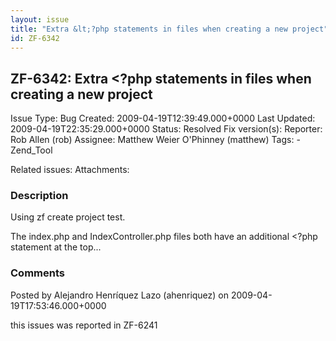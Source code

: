 ```yaml
---
layout: issue
title: "Extra &lt;?php statements in files when creating a new project"
id: ZF-6342
---
```


ZF-6342: Extra <?php statements in files when creating a new project
--------------------------------------------------------------------

 Issue Type: Bug Created: 2009-04-19T12:39:49.000+0000 Last Updated: 2009-04-19T22:35:29.000+0000 Status: Resolved Fix version(s): 
 Reporter:  Rob Allen (rob)  Assignee:  Matthew Weier O'Phinney (matthew)  Tags: - Zend\_Tool
 
 Related issues: 
 Attachments: 
### Description

Using zf create project test.

The index.php and IndexController.php files both have an additional <?php statement at the top...

 

 

### Comments

Posted by Alejandro Henríquez Lazo (ahenriquez) on 2009-04-19T17:53:46.000+0000

this issues was reported in ZF-6241

 

 
